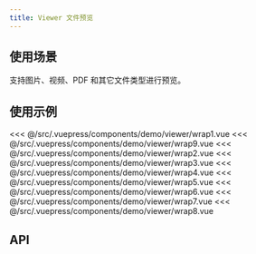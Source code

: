 ```yaml
---
title: Viewer 文件预览
---
```


## 使用场景

支持图片、视频、PDF 和其它文件类型进行预览。

## 使用示例

<layout-code-box title="基础使用" description="不需要任何配置，通过 v-model 指定要预览的文件列表。">
  <demo-viewer-wrap1 />
  <highlight-code slot="codeText" lang="vue">
<<< @/src/.vuepress/components/demo/viewer/wrap1.vue
  </highlight-code>
</layout-code-box>

<layout-code-box title="可拖动" description="文件预览框支持拖动。">
  <demo-viewer-wrap9 />
  <highlight-code slot="codeText" lang="vue">
<<< @/src/.vuepress/components/demo/viewer/wrap9.vue
  </highlight-code>
</layout-code-box>

<layout-code-box title="指定文件列表的文件类型" description="通过 fileType 字段指定统一的文件类型，使用 listType 设置文件列表的展示形式。">
  <demo-viewer-wrap2 />
  <highlight-code slot="codeText" lang="vue">
<<< @/src/.vuepress/components/demo/viewer/wrap2.vue
  </highlight-code>
</layout-code-box>

<layout-code-box title="支持不同格式的参数" description="还支持传递一个对象，或者一个单独的文件 url 访问路径，或者作为单独的文件预览组件。">
  <demo-viewer-wrap3 />
  <highlight-code slot="codeText" lang="vue">
<<< @/src/.vuepress/components/demo/viewer/wrap3.vue
  </highlight-code>
</layout-code-box>

<layout-code-box title="文件名省略处理" description="指定宽度，超出后文件名显示省略号，移动上去显示完整文件名。">
  <demo-viewer-wrap4 />
  <highlight-code slot="codeText" lang="vue">
<<< @/src/.vuepress/components/demo/viewer/wrap4.vue
  </highlight-code>
</layout-code-box>

<layout-code-box title="自定义内容" description="完全自定义要显示的列表内容，组件只提供预览的能力。">
  <demo-viewer-wrap5 />
  <highlight-code slot="codeText" lang="vue">
<<< @/src/.vuepress/components/demo/viewer/wrap5.vue
  </highlight-code>
</layout-code-box>

<layout-code-box title="支持音频文件播放" description="支持音频文件播放。">
  <demo-viewer-wrap6 />
  <highlight-code slot="codeText" lang="vue">
<<< @/src/.vuepress/components/demo/viewer/wrap6.vue
  </highlight-code>
</layout-code-box>

<layout-code-box title="卡片类型自定义展示几列" description="卡片类型自定义展示几列，类似栅格布局里面的 span 属性配置。">
  <demo-viewer-wrap7 />
  <highlight-code slot="codeText" lang="vue">
<<< @/src/.vuepress/components/demo/viewer/wrap7.vue
  </highlight-code>
</layout-code-box>

<layout-code-box title="通过全局挂载使用" description="全局挂载了 $viewer 函数，可直接调用函数后调用 showModal 来使用。">
  <demo-viewer-wrap8 />
  <highlight-code slot="codeText" lang="vue">
<<< @/src/.vuepress/components/demo/viewer/wrap8.vue
  </highlight-code>
</layout-code-box>

## API

<layout-table title="Attributes" :columns="columns" :dataSource="records" />

<layout-table title="Methods" :columns="columns" :dataSource="methodRecords" />

<layout-table title="插槽" :columns="columns" :dataSource="slotRecords" />

<layout-table title="全局方法" :columns="columns" :dataSource="globalRecords" />

<script>
  export default {
    data() {
      return { 
        columns: ['参数', '说明', '类型', '可选值', '默认值'],
        records: [{
          0: 'v-model',
          1: '受控，如果是数据回显，结构支持 [{name: \'\', url: \'\'}] 和 [{fileName: \'\', filePath: \'\'}]',
          2: 'Array',
          3: '[]',
          4: '[]'
        }, {
          0: 'fileType',
          1: '文件类型，默认通过后缀识别，如果指定了就优先使用',
          2: 'String',
          3: 'image | video | pdf | file',
          4: ''
        }, {
          0: 'listType',
          1: '文件的上传类型，根据不同的 listType 切换成不同的上传样式',
          2: 'String',
          3: 'thumbnail | link | card | custom',
          4: 'thumbnail'
        }, {
          0: 'downloadUrl',
          1: '文件预览地址，如果传递了就使用，否则去取 $api.download',
          2: 'String',
          3: 'String',
          4: '\'\''
        }, {
          0: 'addDownloadPath',
          1: '是否自动添加文件下载地址，默认不拼接，一般也不需要拼接',
          2: 'Boolean',
          3: 'true | false',
          4: 'false'
        }, {
          0: 'showFileList',
          1: '是否显示文件列表，如果在上传组件里面使用则不需要展示列表',
          2: 'String',
          3: 'image | video | pdf | file',
          4: 'true'
        }, {
          0: 'fieldKey',
          1: '设置默认值的文件列表时，传递的 name 和 url，接口一般返回的是 fileName 和 filePath，默认先取 name 和 url，没有的话再去取 fileName 和 filePath',
          2: 'Object',
          3: '{name: String, url: String}',
          4: '{name: \'fileName\', url: \'filePath\'}'
        }, {
          0: 'span',
          1: '仅 listType 为 card 生效，文件列表以栅格形式展示',
          2: 'Boolean | Number',
          3: 'false | Number',
          4: 'false'
        }, {
          0: 'usePdf',
          1: '是否使用 h-pdf 组件来显示 pdf 文件，默认使用 iframe 来加载。因为在 IE11 里面 pdf 文件会变成下载，所以需要借助 h-pdf 来展示',
          2: 'Boolean | Object<h-pdf-canvas attrs>',
          3: 'false | Object',
          4: 'false'
        }, {
          0: 'onAfterClosed',
          1: '弹框完全关闭后的回调',
          2: 'Function',
          3: '--',
          4: '--'
        }, {
          0: 'showDownload',
          1: '是否显示下载按钮',
          2: 'Boolean',
          3: 'true | false',
          4: 'false'
        }, {
          0: 'drag',
          1: '文件预览框是否需要拖动',
          2: 'Boolean',
          3: 'true | false',
          4: 'false'
        }],
        // 方法
        methodRecords: [{
          0: 'refs.showModal',
          1: '显示弹框，activeIndex 默认选中第一个，传递具体下标来选中，如果是 true 也是默认选中第一个',
          2: 'Function',
          3: 'Function',
          4: 'showModal(record, activeIndex = true)'
        }, {
          0: 'refs.hideModal',
          1: '隐藏弹框，跟 showModal 对应',
          2: 'Function',
          3: '--',
          4: '--'
        }, {
          0: 'fileChange',
          1: '预览文件切换的回调，点击切换、箭头切换、初次打开预览这三个地方都会触发该方法的回调',
          2: 'Function',
          3: '--',
          4: 'function(index, record)'
        }],
        slotRecords: [{
          0: 'slot=default',
          1: '默认插槽，配合 listType=custom 使用，当默认展示的文件列表不满足时使用。',
          2: '--',
          3: '--',
          4: '--'
        }, {
          0: 'slot=actions',
          1: '在文件列表后面追加操作使用。',
          2: '--',
          3: '--',
          4: '--'
        }, {
          0: 'slot=preview',
          1: '当预览的文件类型需要自定义时使用。',
          2: '--',
          3: '--',
          4: '--'
        }],
        // 全局挂载使用的方法
        globalRecords: [{
          0: 'this.$viewer',
          1: '全局挂载的方法，初始化的时候支持传递所有的 props 属性，返回的实例新增了 close 方法，与 hideModal 的区别是 close 方法在关闭弹框的同时会移除弹框的 DOM 节点，如果是通过全局挂载来使用的弹框，建议是 close 来关闭',
          2: 'Function',
          3: 'this.$viewer(props)',
          4: '--'
        }, {
          0: 'viewer.close',
          1: '调用 this.$viewer 之后返回的 close() 函数，用来关闭当前打开的预览弹框',
          2: 'Function',
          3: '--',
          4: '--'
        }]
      }
    },
  }
</script>

<style>
</style>
